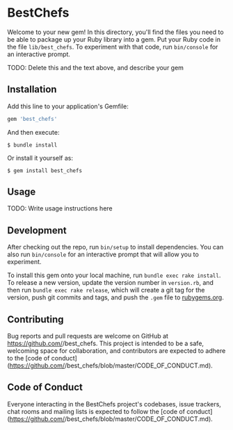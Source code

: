# BestChefs

Welcome to your new gem! In this directory, you'll find the files you need to be able to package up your Ruby library into a gem. Put your Ruby code in the file `lib/best_chefs`. To experiment with that code, run `bin/console` for an interactive prompt.

TODO: Delete this and the text above, and describe your gem

## Installation

Add this line to your application's Gemfile:

```ruby
gem 'best_chefs'
```

And then execute:

    $ bundle install

Or install it yourself as:

    $ gem install best_chefs

## Usage

TODO: Write usage instructions here

## Development

After checking out the repo, run `bin/setup` to install dependencies. You can also run `bin/console` for an interactive prompt that will allow you to experiment.

To install this gem onto your local machine, run `bundle exec rake install`. To release a new version, update the version number in `version.rb`, and then run `bundle exec rake release`, which will create a git tag for the version, push git commits and tags, and push the `.gem` file to [rubygems.org](https://rubygems.org).

## Contributing

Bug reports and pull requests are welcome on GitHub at https://github.com/<github username>/best_chefs. This project is intended to be a safe, welcoming space for collaboration, and contributors are expected to adhere to the [code of conduct](https://github.com/<github username>/best_chefs/blob/master/CODE_OF_CONDUCT.md).


## Code of Conduct

Everyone interacting in the BestChefs project's codebases, issue trackers, chat rooms and mailing lists is expected to follow the [code of conduct](https://github.com/<github username>/best_chefs/blob/master/CODE_OF_CONDUCT.md).
